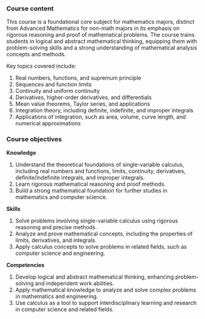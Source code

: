 ### **Course content**

This course is a foundational core subject for mathematics majors, distinct from Advanced Mathematics for non-math majors in its emphasis on rigorous reasoning and proof of mathematical problems. The course trains students in logical and abstract mathematical thinking, equipping them with problem-solving skills and a strong understanding of mathematical analysis concepts and methods.

Key topics covered include:

1. Real numbers, functions, and supremum principle
2. Sequences and function limits
3. Continuity and uniform continuity
4. Derivatives, higher-order derivatives, and differentials
5. Mean value theorems, Taylor series, and applications
6. Integration theory, including definite, indefinite, and improper integrals
7. Applications of integration, such as area, volume, curve length, and numerical approximations

### **Course objectives**

**Knowledge**

1. Understand the theoretical foundations of single-variable calculus, including real numbers and functions, limits, continuity, derivatives, definite/indefinite integrals, and improper integrals.
2. Learn rigorous mathematical reasoning and proof methods.
3. Build a strong mathematical foundation for further studies in mathematics and computer science.

**Skills**

1. Solve problems involving single-variable calculus using rigorous reasoning and precise methods.
2. Analyze and prove mathematical concepts, including the properties of limits, derivatives, and integrals.
3. Apply calculus concepts to solve problems in related fields, such as computer science and engineering.

**Competencies**

1. Develop logical and abstract mathematical thinking, enhancing problem-solving and independent work abilities.
2. Apply mathematical knowledge to analyze and solve complex problems in mathematics and engineering.
3. Use calculus as a tool to support interdisciplinary learning and research in computer science and related fields.